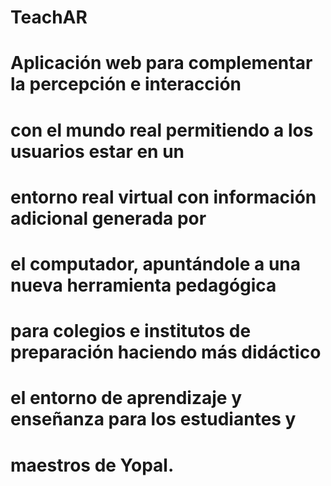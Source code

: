 # TeachAR
#
# Aplicación web para complementar la percepción e interacción
# con el mundo real permitiendo a los usuarios estar en un 
# entorno real virtual con información adicional generada por 
# el computador, apuntándole a una nueva herramienta pedagógica 
# para colegios e institutos de preparación haciendo más didáctico 
# el entorno de aprendizaje y enseñanza para los estudiantes y 
# maestros de Yopal.
#
#
#
#
#
#
#
